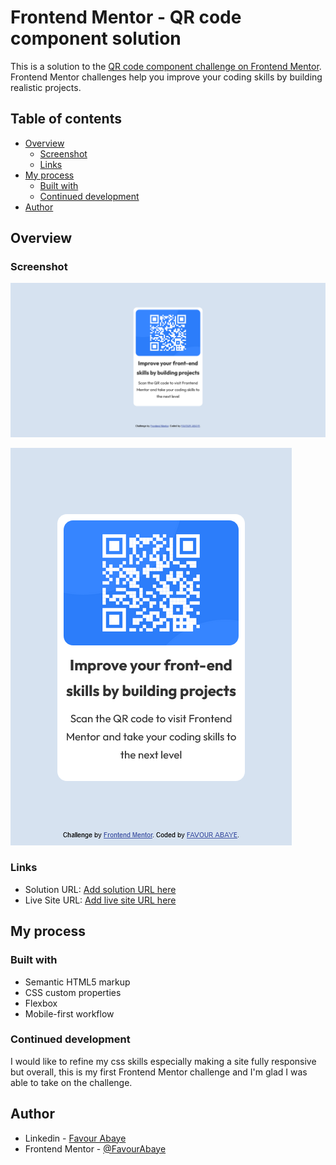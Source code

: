 # Frontend Mentor - QR code component solution

This is a solution to the [QR code component challenge on Frontend Mentor](https://www.frontendmentor.io/challenges/qr-code-component-iux_sIO_H). Frontend Mentor challenges help you improve your coding skills by building realistic projects. 

## Table of contents

- [Overview](#overview)
  - [Screenshot](#screenshot)
  - [Links](#links)
- [My process](#my-process)
  - [Built with](#built-with)
  - [Continued development](#continued-development)
- [Author](#author)

## Overview

### Screenshot

![Desktop Version](<screenshots/Screenshot 2024-12-04 at 09-38-06 Frontend Mentor QR code component.png>)

![Mobile Version](<screenshots/Screenshot 2024-12-04 at 18-51-04 Frontend Mentor QR code component.png>)

### Links

- Solution URL: [Add solution URL here](https://your-solution-url.com)
- Live Site URL: [Add live site URL here](https://your-live-site-url.com)

## My process

### Built with

- Semantic HTML5 markup
- CSS custom properties
- Flexbox
- Mobile-first workflow

### Continued development

I would like to refine my css skills especially making a site fully responsive but overall, this is my first Frontend Mentor challenge and I'm glad I was able to take on the challenge.

## Author

- Linkedin - [Favour Abaye](https://www.linkedin.com/in/favourabaye)
- Frontend Mentor - [@FavourAbaye](https://www.frontendmentor.io/profile/FavourAbaye)


